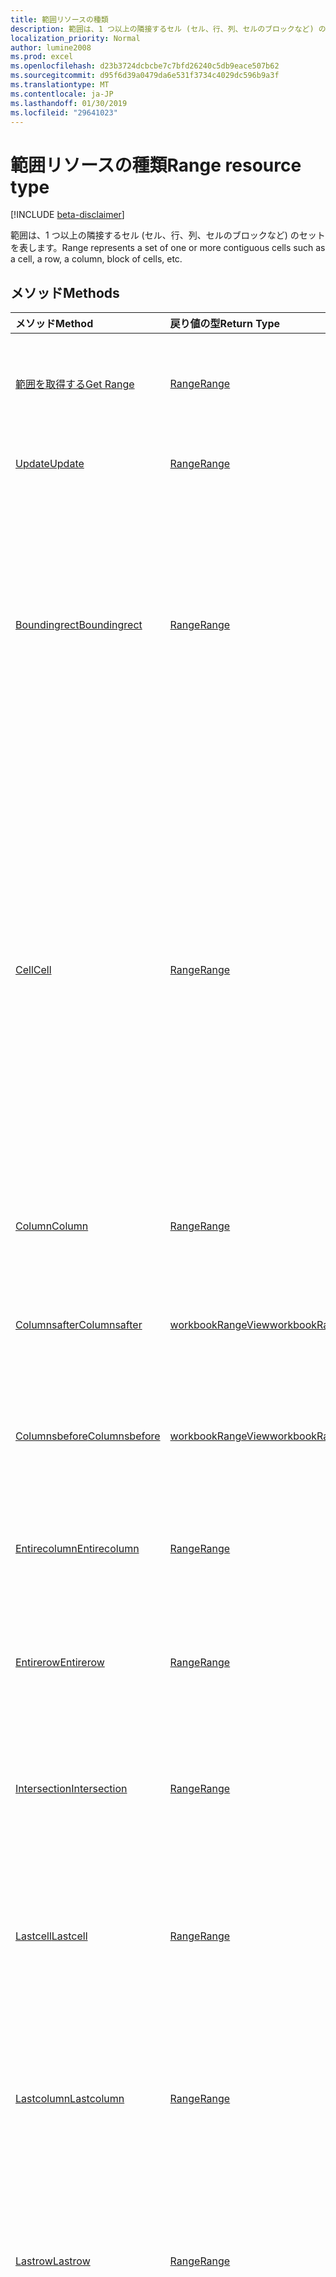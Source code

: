 ```yaml
---
title: 範囲リソースの種類
description: 範囲は、1 つ以上の隣接するセル (セル、行、列、セルのブロックなど) のセットを表します。
localization_priority: Normal
author: lumine2008
ms.prod: excel
ms.openlocfilehash: d23b3724dcbcbe7c7bfd26240c5db9eace507b62
ms.sourcegitcommit: d95f6d39a0479da6e531f3734c4029dc596b9a3f
ms.translationtype: MT
ms.contentlocale: ja-JP
ms.lasthandoff: 01/30/2019
ms.locfileid: "29641023"
---
```

# <a name="range-resource-type"></a><span data-ttu-id="24da2-103">範囲リソースの種類</span><span class="sxs-lookup"><span data-stu-id="24da2-103">Range resource type</span></span>

[!INCLUDE [beta-disclaimer](../../includes/beta-disclaimer.md)]

<span data-ttu-id="24da2-104">範囲は、1 つ以上の隣接するセル (セル、行、列、セルのブロックなど) のセットを表します。</span><span class="sxs-lookup"><span data-stu-id="24da2-104">Range represents a set of one or more contiguous cells such as a cell, a row, a column, block of cells, etc.</span></span>


## <a name="methods"></a><span data-ttu-id="24da2-105">メソッド</span><span class="sxs-lookup"><span data-stu-id="24da2-105">Methods</span></span>

| <span data-ttu-id="24da2-106">メソッド</span><span class="sxs-lookup"><span data-stu-id="24da2-106">Method</span></span>           | <span data-ttu-id="24da2-107">戻り値の型</span><span class="sxs-lookup"><span data-stu-id="24da2-107">Return Type</span></span>    |<span data-ttu-id="24da2-108">説明</span><span class="sxs-lookup"><span data-stu-id="24da2-108">Description</span></span>|
|:---------------|:--------|:----------|
|[<span data-ttu-id="24da2-109">範囲を取得する</span><span class="sxs-lookup"><span data-stu-id="24da2-109">Get Range</span></span>](../api/range-get.md) | [<span data-ttu-id="24da2-110">Range</span><span class="sxs-lookup"><span data-stu-id="24da2-110">Range</span></span>](range.md) |<span data-ttu-id="24da2-111">範囲オブジェクトのプロパティと関係を読み取ります。</span><span class="sxs-lookup"><span data-stu-id="24da2-111">Read properties and relationships of range object.</span></span>|
|[<span data-ttu-id="24da2-112">Update</span><span class="sxs-lookup"><span data-stu-id="24da2-112">Update</span></span>](../api/range-update.md) | [<span data-ttu-id="24da2-113">Range</span><span class="sxs-lookup"><span data-stu-id="24da2-113">Range</span></span>](range.md)   |<span data-ttu-id="24da2-114">範囲オブジェクトを更新します。</span><span class="sxs-lookup"><span data-stu-id="24da2-114">Update Range object.</span></span> |
|[<span data-ttu-id="24da2-115">Boundingrect</span><span class="sxs-lookup"><span data-stu-id="24da2-115">Boundingrect</span></span>](../api/range-boundingrect.md)|[<span data-ttu-id="24da2-116">Range</span><span class="sxs-lookup"><span data-stu-id="24da2-116">Range</span></span>](range.md)|<span data-ttu-id="24da2-p101">指定した範囲を包含する、最小の Range オブジェクトを取得します。たとえば、"B2:C5" と "D10:E15" の GetBoundingRect は、"B2:E16" になります。</span><span class="sxs-lookup"><span data-stu-id="24da2-p101">Gets the smallest range object that encompasses the given ranges. For example, the GetBoundingRect of "B2:C5" and "D10:E15" is "B2:E16".</span></span>|
|[<span data-ttu-id="24da2-119">Cell</span><span class="sxs-lookup"><span data-stu-id="24da2-119">Cell</span></span>](../api/range-cell.md)|[<span data-ttu-id="24da2-120">Range</span><span class="sxs-lookup"><span data-stu-id="24da2-120">Range</span></span>](range.md)|<span data-ttu-id="24da2-p102">行と列の番号に基づいて、1 つのセルを含んだ範囲オブジェクトを取得します。以外このセルは、ワークシートのグリッド内であれば、親の範囲の境界の外のセルであってもかまいません。返されるセルは、範囲の左上のセルを基準に配置されます。</span><span class="sxs-lookup"><span data-stu-id="24da2-p102">Gets the range object containing the single cell based on row and column numbers. The cell can be outside the bounds of its parent range, so long as it's stays within the worksheet grid. The returned cell is located relative to the top left cell of the range.</span></span>|
|[<span data-ttu-id="24da2-124">Column</span><span class="sxs-lookup"><span data-stu-id="24da2-124">Column</span></span>](../api/range-column.md)|[<span data-ttu-id="24da2-125">Range</span><span class="sxs-lookup"><span data-stu-id="24da2-125">Range</span></span>](range.md)|<span data-ttu-id="24da2-126">範囲に含まれる列を 1 つ取得します。</span><span class="sxs-lookup"><span data-stu-id="24da2-126">Gets a column contained in the range.</span></span>|
|[<span data-ttu-id="24da2-127">Columnsafter</span><span class="sxs-lookup"><span data-stu-id="24da2-127">Columnsafter</span></span>](../api/workbookrange-columnsafter.md)|[<span data-ttu-id="24da2-128">workbookRangeView</span><span class="sxs-lookup"><span data-stu-id="24da2-128">workbookRangeView</span></span>](workbookrangeview.md)|<span data-ttu-id="24da2-129">指定した範囲の右にある特定の列数を取得します。</span><span class="sxs-lookup"><span data-stu-id="24da2-129">Gets a certain number of columns to the right of the given range.</span></span>|
|[<span data-ttu-id="24da2-130">Columnsbefore</span><span class="sxs-lookup"><span data-stu-id="24da2-130">Columnsbefore</span></span>](../api/workbookrange-columnsbefore.md)|[<span data-ttu-id="24da2-131">workbookRangeView</span><span class="sxs-lookup"><span data-stu-id="24da2-131">workbookRangeView</span></span>](workbookrangeview.md)|<span data-ttu-id="24da2-132">指定した範囲の左にある特定の列数を取得します。</span><span class="sxs-lookup"><span data-stu-id="24da2-132">Gets a certain number of columns to the left of the given range.</span></span>|
|[<span data-ttu-id="24da2-133">Entirecolumn</span><span class="sxs-lookup"><span data-stu-id="24da2-133">Entirecolumn</span></span>](../api/range-entirecolumn.md)|[<span data-ttu-id="24da2-134">Range</span><span class="sxs-lookup"><span data-stu-id="24da2-134">Range</span></span>](range.md)|<span data-ttu-id="24da2-135">範囲に含まれるすべての列を表すオブジェクトを取得します。</span><span class="sxs-lookup"><span data-stu-id="24da2-135">Gets an object that represents the entire column of the range.</span></span>|
|[<span data-ttu-id="24da2-136">Entirerow</span><span class="sxs-lookup"><span data-stu-id="24da2-136">Entirerow</span></span>](../api/range-entirerow.md)|[<span data-ttu-id="24da2-137">Range</span><span class="sxs-lookup"><span data-stu-id="24da2-137">Range</span></span>](range.md)|<span data-ttu-id="24da2-138">範囲に含まれるすべての行を表すオブジェクトを取得します。</span><span class="sxs-lookup"><span data-stu-id="24da2-138">Gets an object that represents the entire row of the range.</span></span>|
|[<span data-ttu-id="24da2-139">Intersection</span><span class="sxs-lookup"><span data-stu-id="24da2-139">Intersection</span></span>](../api/range-intersection.md)|[<span data-ttu-id="24da2-140">Range</span><span class="sxs-lookup"><span data-stu-id="24da2-140">Range</span></span>](range.md)|<span data-ttu-id="24da2-141">指定した範囲の長方形の交差を表す範囲オブジェクトを取得します。</span><span class="sxs-lookup"><span data-stu-id="24da2-141">Gets the range object that represents the rectangular intersection of the given ranges.</span></span>|
|[<span data-ttu-id="24da2-142">Lastcell</span><span class="sxs-lookup"><span data-stu-id="24da2-142">Lastcell</span></span>](../api/range-lastcell.md)|[<span data-ttu-id="24da2-143">Range</span><span class="sxs-lookup"><span data-stu-id="24da2-143">Range</span></span>](range.md)|<span data-ttu-id="24da2-p103">範囲内の最後のセルを取得します。たとえば、"B2:D5" の最後のセルは "D5" になります。</span><span class="sxs-lookup"><span data-stu-id="24da2-p103">Gets the last cell within the range. For example, the last cell of "B2:D5" is "D5".</span></span>|
|[<span data-ttu-id="24da2-146">Lastcolumn</span><span class="sxs-lookup"><span data-stu-id="24da2-146">Lastcolumn</span></span>](../api/range-lastcolumn.md)|[<span data-ttu-id="24da2-147">Range</span><span class="sxs-lookup"><span data-stu-id="24da2-147">Range</span></span>](range.md)|<span data-ttu-id="24da2-p104">範囲内の最後の列を取得します。たとえば、"B2:D5" の最後の列は "D2:D5" になります。</span><span class="sxs-lookup"><span data-stu-id="24da2-p104">Gets the last column within the range. For example, the last column of "B2:D5" is "D2:D5".</span></span>|
|[<span data-ttu-id="24da2-150">Lastrow</span><span class="sxs-lookup"><span data-stu-id="24da2-150">Lastrow</span></span>](../api/range-lastrow.md)|[<span data-ttu-id="24da2-151">Range</span><span class="sxs-lookup"><span data-stu-id="24da2-151">Range</span></span>](range.md)|<span data-ttu-id="24da2-p105">範囲内の最後の行を取得します。たとえば、"B2:D5" の最後の行は "B5:D5" になります。</span><span class="sxs-lookup"><span data-stu-id="24da2-p105">Gets the last row within the range. For example, the last row of "B2:D5" is "B5:D5".</span></span>|
|[<span data-ttu-id="24da2-154">Offsetrange</span><span class="sxs-lookup"><span data-stu-id="24da2-154">Offsetrange</span></span>](../api/range-offsetrange.md)|[<span data-ttu-id="24da2-155">Range</span><span class="sxs-lookup"><span data-stu-id="24da2-155">Range</span></span>](range.md)|<span data-ttu-id="24da2-p106">指定した範囲からのオフセットで範囲を表すオブジェクトを取得します。返される範囲のディメンションは、この範囲と一致します。結果の範囲が、ワークシートのグリッドの境界線の外にはみ出る場合は、例外がスローされます。</span><span class="sxs-lookup"><span data-stu-id="24da2-p106">Gets an object which represents a range that's offset from the specified range. The dimension of the returned range will match this range. If the resulting range is forced outside the bounds of the worksheet grid, an exception will be thrown.</span></span>|
|[<span data-ttu-id="24da2-159">Row</span><span class="sxs-lookup"><span data-stu-id="24da2-159">Row</span></span>](../api/range-row.md)|[<span data-ttu-id="24da2-160">Range</span><span class="sxs-lookup"><span data-stu-id="24da2-160">Range</span></span>](range.md)|<span data-ttu-id="24da2-161">範囲に含まれている行を 1 つ取得します。</span><span class="sxs-lookup"><span data-stu-id="24da2-161">Gets a row contained in the range.</span></span>|
|[<span data-ttu-id="24da2-162">Rowsabove</span><span class="sxs-lookup"><span data-stu-id="24da2-162">Rowsabove</span></span>](../api/workbookrange-rowsabove.md)|[<span data-ttu-id="24da2-163">workbookRangeView</span><span class="sxs-lookup"><span data-stu-id="24da2-163">workbookRangeView</span></span>](workbookrangeview.md)|<span data-ttu-id="24da2-164">指定した範囲の上にある特定の行数を取得します。</span><span class="sxs-lookup"><span data-stu-id="24da2-164">Gets a certain number of rows above a given range.</span></span>|
|[<span data-ttu-id="24da2-165">Rowsbelow</span><span class="sxs-lookup"><span data-stu-id="24da2-165">Rowsbelow</span></span>](../api/workbookrange-rowsbelow.md)|[<span data-ttu-id="24da2-166">workbookRangeView</span><span class="sxs-lookup"><span data-stu-id="24da2-166">workbookRangeView</span></span>](workbookrangeview.md)|<span data-ttu-id="24da2-167">指定した範囲の下にある特定の行数を取得します。</span><span class="sxs-lookup"><span data-stu-id="24da2-167">Gets a certain number of rows below a given range.</span></span>|
|[<span data-ttu-id="24da2-168">Usedrange</span><span class="sxs-lookup"><span data-stu-id="24da2-168">Usedrange</span></span>](../api/range-usedrange.md)|[<span data-ttu-id="24da2-169">Range</span><span class="sxs-lookup"><span data-stu-id="24da2-169">Range</span></span>](range.md)|<span data-ttu-id="24da2-170">指定した範囲オブジェクトのうち使用されている範囲を返します。</span><span class="sxs-lookup"><span data-stu-id="24da2-170">Returns the used range of the given range object.</span></span>|
|[<span data-ttu-id="24da2-171">Clear</span><span class="sxs-lookup"><span data-stu-id="24da2-171">Clear</span></span>](../api/range-clear.md)|<span data-ttu-id="24da2-172">なし</span><span class="sxs-lookup"><span data-stu-id="24da2-172">None</span></span>|<span data-ttu-id="24da2-173">範囲の値、書式、塗りつぶし、罫線などをクリアします。</span><span class="sxs-lookup"><span data-stu-id="24da2-173">Clear range values, format, fill, border, etc.</span></span>|
|[<span data-ttu-id="24da2-174">Delete</span><span class="sxs-lookup"><span data-stu-id="24da2-174">Delete</span></span>](../api/range-delete.md)|<span data-ttu-id="24da2-175">なし</span><span class="sxs-lookup"><span data-stu-id="24da2-175">None</span></span>|<span data-ttu-id="24da2-176">範囲に関連付けられているセルを削除します。</span><span class="sxs-lookup"><span data-stu-id="24da2-176">Deletes the cells associated with the range.</span></span>|
|[<span data-ttu-id="24da2-177">Insert</span><span class="sxs-lookup"><span data-stu-id="24da2-177">Insert</span></span>](../api/range-insert.md)|[<span data-ttu-id="24da2-178">Range</span><span class="sxs-lookup"><span data-stu-id="24da2-178">Range</span></span>](range.md)|<span data-ttu-id="24da2-p107">この範囲を占めるセルまたはセルの範囲をワークシートに挿入し、領域を空けるために他のセルをシフトします。この時点で空き領域に位置する、新しい Range オブジェクトが返されます。</span><span class="sxs-lookup"><span data-stu-id="24da2-p107">Inserts a cell or a range of cells into the worksheet in place of this range, and shifts the other cells to make space. Returns a new Range object at the now blank space.</span></span>|
|[<span data-ttu-id="24da2-181">Merge</span><span class="sxs-lookup"><span data-stu-id="24da2-181">Merge</span></span>](../api/range-merge.md)|<span data-ttu-id="24da2-182">なし</span><span class="sxs-lookup"><span data-stu-id="24da2-182">None</span></span>|<span data-ttu-id="24da2-183">範囲内のセルをワークシートの 1 つの領域に結合します。</span><span class="sxs-lookup"><span data-stu-id="24da2-183">Merge the range cells into one region in the worksheet.</span></span>|
|[<span data-ttu-id="24da2-184">Resizedrange</span><span class="sxs-lookup"><span data-stu-id="24da2-184">Resizedrange</span></span>](../api/workbookrange-resizedrange.md)|[<span data-ttu-id="24da2-185">workbookRangeView</span><span class="sxs-lookup"><span data-stu-id="24da2-185">workbookRangeView</span></span>](workbookrangeview.md)|<span data-ttu-id="24da2-186">現在の範囲オブジェクトに似た (ただし、右下隅がいくつかの行と列で拡張 (または縮小) されている) 範囲オブジェクトを取得します。</span><span class="sxs-lookup"><span data-stu-id="24da2-186">Gets a range object similar to the current range object, but with its bottom-right corner expanded (or contracted) by some number of rows and columns.</span></span>|
|[<span data-ttu-id="24da2-187">Unmerge</span><span class="sxs-lookup"><span data-stu-id="24da2-187">Unmerge</span></span>](../api/range-unmerge.md)|<span data-ttu-id="24da2-188">なし</span><span class="sxs-lookup"><span data-stu-id="24da2-188">None</span></span>|<span data-ttu-id="24da2-189">範囲内のセルを結合解除して別々のセルにします。</span><span class="sxs-lookup"><span data-stu-id="24da2-189">Unmerge the range cells into separate cells.</span></span>|
|[<span data-ttu-id="24da2-190">Visibleview</span><span class="sxs-lookup"><span data-stu-id="24da2-190">Visibleview</span></span>](../api/workbookrange-visibleview.md)|[<span data-ttu-id="24da2-191">workbookRangeView</span><span class="sxs-lookup"><span data-stu-id="24da2-191">workbookRangeView</span></span>](workbookrangeview.md)|<span data-ttu-id="24da2-192">フィルター済み範囲から、表示されている範囲を取得します。</span><span class="sxs-lookup"><span data-stu-id="24da2-192">Get the range visible from a filtered range.</span></span>|

## <a name="properties"></a><span data-ttu-id="24da2-193">プロパティ</span><span class="sxs-lookup"><span data-stu-id="24da2-193">Properties</span></span>
| <span data-ttu-id="24da2-194">プロパティ</span><span class="sxs-lookup"><span data-stu-id="24da2-194">Property</span></span>     | <span data-ttu-id="24da2-195">型</span><span class="sxs-lookup"><span data-stu-id="24da2-195">Type</span></span>   |<span data-ttu-id="24da2-196">説明</span><span class="sxs-lookup"><span data-stu-id="24da2-196">Description</span></span>|
|:---------------|:--------|:----------|
|<span data-ttu-id="24da2-197">address</span><span class="sxs-lookup"><span data-stu-id="24da2-197">address</span></span>|<span data-ttu-id="24da2-198">string</span><span class="sxs-lookup"><span data-stu-id="24da2-198">string</span></span>|<span data-ttu-id="24da2-p108">A1 スタイルの範囲参照を表します。アドレス値には、シート参照が格納されます (例: Sheet1!A1:B4)。読み取り専用です。</span><span class="sxs-lookup"><span data-stu-id="24da2-p108">Represents the range reference in A1-style. Address value will contain the Sheet reference (e.g. Sheet1!A1:B4). Read-only.</span></span>|
|<span data-ttu-id="24da2-202">addressLocal</span><span class="sxs-lookup"><span data-stu-id="24da2-202">addressLocal</span></span>|<span data-ttu-id="24da2-203">string</span><span class="sxs-lookup"><span data-stu-id="24da2-203">string</span></span>|<span data-ttu-id="24da2-p109">ユーザーの言語で指定された範囲の範囲参照を表します。読み取り専用です。</span><span class="sxs-lookup"><span data-stu-id="24da2-p109">Represents range reference for the specified range in the language of the user. Read-only.</span></span>|
|<span data-ttu-id="24da2-206">cellCount</span><span class="sxs-lookup"><span data-stu-id="24da2-206">cellCount</span></span>|<span data-ttu-id="24da2-207">int</span><span class="sxs-lookup"><span data-stu-id="24da2-207">int</span></span>|<span data-ttu-id="24da2-p110">範囲に含まれるセルの数。読み取り専用です。</span><span class="sxs-lookup"><span data-stu-id="24da2-p110">Number of cells in the range. Read-only.</span></span>|
|<span data-ttu-id="24da2-210">columnCount</span><span class="sxs-lookup"><span data-stu-id="24da2-210">columnCount</span></span>|<span data-ttu-id="24da2-211">int</span><span class="sxs-lookup"><span data-stu-id="24da2-211">int</span></span>|<span data-ttu-id="24da2-p111">範囲に含まれる列の合計数を表します。読み取り専用です。</span><span class="sxs-lookup"><span data-stu-id="24da2-p111">Represents the total number of columns in the range. Read-only.</span></span>|
|<span data-ttu-id="24da2-214">columnHidden</span><span class="sxs-lookup"><span data-stu-id="24da2-214">columnHidden</span></span>|<span data-ttu-id="24da2-215">boolean</span><span class="sxs-lookup"><span data-stu-id="24da2-215">boolean</span></span>|<span data-ttu-id="24da2-216">現在の範囲のすべての列が非表示になっているかどうかを表します。</span><span class="sxs-lookup"><span data-stu-id="24da2-216">Represents if all columns of the current range are hidden.</span></span>|
|<span data-ttu-id="24da2-217">columnIndex</span><span class="sxs-lookup"><span data-stu-id="24da2-217">columnIndex</span></span>|<span data-ttu-id="24da2-218">int</span><span class="sxs-lookup"><span data-stu-id="24da2-218">int</span></span>|<span data-ttu-id="24da2-p112">範囲に含まれる最初のセルの列番号を表します。0 を起点とする番号になります。読み取り専用です。</span><span class="sxs-lookup"><span data-stu-id="24da2-p112">Represents the column number of the first cell in the range. Zero-indexed. Read-only.</span></span>|
|<span data-ttu-id="24da2-222">formulas</span><span class="sxs-lookup"><span data-stu-id="24da2-222">formulas</span></span>|<span data-ttu-id="24da2-223">json</span><span class="sxs-lookup"><span data-stu-id="24da2-223">json</span></span>|<span data-ttu-id="24da2-224">A1 スタイル表記の数式を表します。</span><span class="sxs-lookup"><span data-stu-id="24da2-224">Represents the formula in A1-style notation.</span></span>|
|<span data-ttu-id="24da2-225">formulasLocal</span><span class="sxs-lookup"><span data-stu-id="24da2-225">formulasLocal</span></span>|<span data-ttu-id="24da2-226">json</span><span class="sxs-lookup"><span data-stu-id="24da2-226">json</span></span>|<span data-ttu-id="24da2-p113">ユーザーの言語と数値書式ロケールで、A1 スタイル表記の数式を表します。たとえば、英語の数式 "=SUM(A1, 1.5)" は、ドイツ語では "=SUMME(A1; 1,5)" になります。</span><span class="sxs-lookup"><span data-stu-id="24da2-p113">Represents the formula in A1-style notation, in the user's language and number-formatting locale.  For example, the English "=SUM(A1, 1.5)" formula would become "=SUMME(A1; 1,5)" in German.</span></span>|
|<span data-ttu-id="24da2-229">formulasR1C1</span><span class="sxs-lookup"><span data-stu-id="24da2-229">formulasR1C1</span></span>|<span data-ttu-id="24da2-230">json</span><span class="sxs-lookup"><span data-stu-id="24da2-230">json</span></span>|<span data-ttu-id="24da2-231">R1C1 スタイル表記の数式を表します。</span><span class="sxs-lookup"><span data-stu-id="24da2-231">Represents the formula in R1C1-style notation.</span></span>|
|<span data-ttu-id="24da2-232">hidden</span><span class="sxs-lookup"><span data-stu-id="24da2-232">hidden</span></span>|<span data-ttu-id="24da2-233">boolean</span><span class="sxs-lookup"><span data-stu-id="24da2-233">boolean</span></span>|<span data-ttu-id="24da2-p114">現在の範囲のすべてのセルが非表示になっているかどうかを表します。読み取り専用です。</span><span class="sxs-lookup"><span data-stu-id="24da2-p114">Represents if all cells of the current range are hidden. Read-only.</span></span>|
|<span data-ttu-id="24da2-236">numberFormat</span><span class="sxs-lookup"><span data-stu-id="24da2-236">numberFormat</span></span>|<span data-ttu-id="24da2-237">json</span><span class="sxs-lookup"><span data-stu-id="24da2-237">json</span></span>|<span data-ttu-id="24da2-238">指定したセルの Excel の数値書式コードを表します。</span><span class="sxs-lookup"><span data-stu-id="24da2-238">Represents Excel's number format code for the given cell.</span></span>|
|<span data-ttu-id="24da2-239">rowCount</span><span class="sxs-lookup"><span data-stu-id="24da2-239">rowCount</span></span>|<span data-ttu-id="24da2-240">int</span><span class="sxs-lookup"><span data-stu-id="24da2-240">int</span></span>|<span data-ttu-id="24da2-p115">範囲に含まれる行の合計数を返します。読み取り専用です。</span><span class="sxs-lookup"><span data-stu-id="24da2-p115">Returns the total number of rows in the range. Read-only.</span></span>|
|<span data-ttu-id="24da2-243">rowHidden</span><span class="sxs-lookup"><span data-stu-id="24da2-243">rowHidden</span></span>|<span data-ttu-id="24da2-244">boolean</span><span class="sxs-lookup"><span data-stu-id="24da2-244">boolean</span></span>|<span data-ttu-id="24da2-245">現在の範囲のすべての行が非表示になっているかどうかを表します。</span><span class="sxs-lookup"><span data-stu-id="24da2-245">Represents if all rows of the current range are hidden.</span></span>|
|<span data-ttu-id="24da2-246">rowIndex</span><span class="sxs-lookup"><span data-stu-id="24da2-246">rowIndex</span></span>|<span data-ttu-id="24da2-247">int</span><span class="sxs-lookup"><span data-stu-id="24da2-247">int</span></span>|<span data-ttu-id="24da2-p116">範囲に含まれる最初のセルの行番号を返します。0 を起点とする番号になります。読み取り専用です。</span><span class="sxs-lookup"><span data-stu-id="24da2-p116">Returns the row number of the first cell in the range. Zero-indexed. Read-only.</span></span>|
|<span data-ttu-id="24da2-251">text</span><span class="sxs-lookup"><span data-stu-id="24da2-251">text</span></span>|<span data-ttu-id="24da2-252">json</span><span class="sxs-lookup"><span data-stu-id="24da2-252">json</span></span>|<span data-ttu-id="24da2-p117">指定した範囲のテキスト値。テキスト値は、セルの幅には依存しません。Excel UI で発生する # 記号による置換は、この API から返されるテキスト値には影響しません。読み取り専用です。</span><span class="sxs-lookup"><span data-stu-id="24da2-p117">Text values of the specified range. The Text value will not depend on the cell width. The # sign substitution that happens in Excel UI will not affect the text value returned by the API. Read-only.</span></span>|
|<span data-ttu-id="24da2-257">valueTypes</span><span class="sxs-lookup"><span data-stu-id="24da2-257">valueTypes</span></span>|<span data-ttu-id="24da2-258">文字列</span><span class="sxs-lookup"><span data-stu-id="24da2-258">string</span></span>|<span data-ttu-id="24da2-p118">各セルのデータの種類を表します。可能な値は、`Unknown`、`Empty`、`String`、`Integer`、`Double`、`Boolean`、`Error` です。読み取り専用です。</span><span class="sxs-lookup"><span data-stu-id="24da2-p118">Represents the type of data of each cell. Possible values are: `Unknown`, `Empty`, `String`, `Integer`, `Double`, `Boolean`, `Error`. Read-only.</span></span>|
|<span data-ttu-id="24da2-262">values</span><span class="sxs-lookup"><span data-stu-id="24da2-262">values</span></span>|<span data-ttu-id="24da2-263">json</span><span class="sxs-lookup"><span data-stu-id="24da2-263">json</span></span>|<span data-ttu-id="24da2-p119">指定した範囲の Raw 値を表します。返されるデータの型は、文字列、数値、またはブール値のいずれかになります。エラーが含まれているセルは、エラー文字列を返します。</span><span class="sxs-lookup"><span data-stu-id="24da2-p119">Represents the raw values of the specified range. The data returned could be of type string, number, or a boolean. Cell that contain an error will return the error string.</span></span>|

## <a name="relationships"></a><span data-ttu-id="24da2-267">関係</span><span class="sxs-lookup"><span data-stu-id="24da2-267">Relationships</span></span>
| <span data-ttu-id="24da2-268">リレーションシップ</span><span class="sxs-lookup"><span data-stu-id="24da2-268">Relationship</span></span> | <span data-ttu-id="24da2-269">型</span><span class="sxs-lookup"><span data-stu-id="24da2-269">Type</span></span>   |<span data-ttu-id="24da2-270">説明</span><span class="sxs-lookup"><span data-stu-id="24da2-270">Description</span></span>|
|:---------------|:--------|:----------|
|<span data-ttu-id="24da2-271">format</span><span class="sxs-lookup"><span data-stu-id="24da2-271">format</span></span>|[<span data-ttu-id="24da2-272">RangeFormat</span><span class="sxs-lookup"><span data-stu-id="24da2-272">RangeFormat</span></span>](rangeformat.md)|<span data-ttu-id="24da2-p120">Format オブジェクト (範囲のフォント、塗りつぶし、罫線、配置などのプロパティをカプセル化するオブジェクト) を返します。読み取り専用です。</span><span class="sxs-lookup"><span data-stu-id="24da2-p120">Returns a format object, encapsulating the range's font, fill, borders, alignment, and other properties. Read-only.</span></span>|
|<span data-ttu-id="24da2-275">sort</span><span class="sxs-lookup"><span data-stu-id="24da2-275">sort</span></span>|[<span data-ttu-id="24da2-276">RangeSort</span><span class="sxs-lookup"><span data-stu-id="24da2-276">RangeSort</span></span>](rangesort.md)|<span data-ttu-id="24da2-p121">現在の範囲を含んでいるワークシート。読み取り専用です。</span><span class="sxs-lookup"><span data-stu-id="24da2-p121">The worksheet containing the current range. Read-only.</span></span>|
|<span data-ttu-id="24da2-279">worksheet</span><span class="sxs-lookup"><span data-stu-id="24da2-279">worksheet</span></span>|[<span data-ttu-id="24da2-280">Worksheet</span><span class="sxs-lookup"><span data-stu-id="24da2-280">Worksheet</span></span>](worksheet.md)|<span data-ttu-id="24da2-p122">現在の範囲を含んでいるワークシート。読み取り専用です。</span><span class="sxs-lookup"><span data-stu-id="24da2-p122">The worksheet containing the current range. Read-only.</span></span>|

## <a name="json-representation"></a><span data-ttu-id="24da2-283">JSON 表記</span><span class="sxs-lookup"><span data-stu-id="24da2-283">JSON representation</span></span>

<span data-ttu-id="24da2-284">以下は、リソースの JSON 表記です。</span><span class="sxs-lookup"><span data-stu-id="24da2-284">Here is a JSON representation of the resource.</span></span>

<!-- {
  "blockType": "resource",
  "optionalProperties": [

  ],
  "@odata.type": "microsoft.graph.range"
}-->

```json
{
  "address": "string",
  "addressLocal": "string",
  "cellCount": 1024,
  "columnCount": 1024,
  "columnHidden": true,
  "columnIndex": 1024,
  "formulas": "json",
  "formulasLocal": "json",
  "formulasR1C1": "json",
  "hidden": true,
  "numberFormat": "json",
  "rowCount": 1024,
  "rowHidden": true,
  "rowIndex": 1024,
  "text": "json",
  "valueTypes": "string",
  "values": "json"
}

```

<!-- uuid: 8fcb5dbc-d5aa-4681-8e31-b001d5168d79
2015-10-25 14:57:30 UTC -->
<!--
{
  "type": "#page.annotation",
  "description": "Range resource",
  "keywords": "",
  "section": "documentation",
  "tocPath": "",
  "suppressions": [
    "Error: /api-reference/beta/resources/range.md:\r\n      Exception processing links.\r\n    System.ArgumentException: Link Definition was null. Link text: !INCLUDE [beta-disclaimer](../../includes/beta-disclaimer.md)\r\n      at ApiDoctor.Validation.DocFile.get_LinkDestinations()\r\n      at ApiDoctor.Validation.DocSet.ValidateLinks(Boolean includeWarnings, String[] relativePathForFiles, IssueLogger issues, Boolean requireFilenameCaseMatch, Boolean printOrphanedFiles)"
  ]
}
-->
